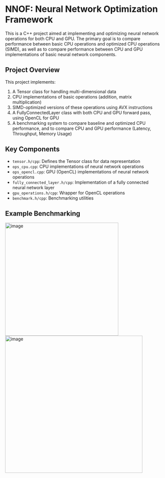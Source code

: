 # NNOF: Neural Network Optimization Framework

This is a C++ project aimed at implementing and optimizing neural network operations for both CPU and GPU. The primary goal is to compare performance between basic CPU operations and optimized CPU operations (SIMD), as well as to compare performance between CPU and GPU implementations of basic neural network components.

## Project Overview

This project implements:

1. A Tensor class for handling multi-dimensional data
2. CPU implementations of basic operations (addition, matrix multiplication)
3. SIMD-optimized versions of these operations using AVX instructions
4. A FullyConnectedLayer class with both CPU and GPU forward pass, using OpenCL for GPU
5. A benchmarking system to compare baseline and optimized CPU performance, and to compare CPU and GPU performance (Latency, Throughput, Memory Usage)

## Key Components

- `tensor.h/cpp`: Defines the Tensor class for data representation
- `ops_cpu.cpp`: CPU implementations of neural network operations
- `ops_opencl.cpp`: GPU (OpenCL) implementations of neural network operations
- `fully_connected_layer.h/cpp`: Implementation of a fully connected neural network layer
- `gpu_operations.h/cpp`: Wrapper for OpenCL operations
- `benchmark.h/cpp`: Benchmarking utilities

## Example Benchmarking

<img width="365" alt="image" src="https://github.com/user-attachments/assets/cf55ade3-527b-4ef0-a7b9-ec15f60696d2">

<img width="443" alt="image" src="https://github.com/user-attachments/assets/4b66aeec-13e5-471c-9c5a-2e4b40d0fd60">
